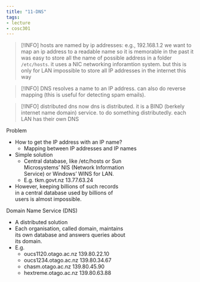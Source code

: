 ```yaml
---
title: "11-DNS"
tags: 
- lecture
- cosc301
---
```


> [!INFO] 
> hosts are named by ip addresses: e.g., 192.168.1.2
> we want to map an ip address to a readable name so it is memorable
> in the past it was easy to store all the name of possible address in a folder `/etc/hosts`. 
> it uses a NIC networking inforamtion system. 
> but this is only for LAN
> impossible to store all IP addresses in the internet this way


> [!INFO] 
> DNS resolves a name to an IP address. can also do reverse mapping (this is useful for detecting spam emails).

> [!INFO] distributed dns
> now dns is distributed. it is a BIND (berkely internet name domain) service. 
> to do something distributedly. each LAN has their own DNS

Problem  
- How to get the IP address with an IP name?  
	- Mapping between IP addresses and IP names  
- Simple solution  
	- Central database, like /etc/hosts or Sun  
Microsystems’ NIS (Network Information  
Service) or Windows’ WINS for LAN.  
	- E.g. tkm.govt.nz 13.77.63.24  
- However, keeping billions of such records  
in a central database used by billions of  
users is almost impossible.

Domain Name Service (DNS)  
- A distributed solution  
- Each organisation, called domain, maintains  
its own database and answers queries about  
its domain.  
- E.g.  
	- oucs1120.otago.ac.nz 139.80.22.10  
	- oucs1234.otago.ac.nz 139.80.34.67  
	- chasm.otago.ac.nz 139.80.45.90  
	- hextreme.otago.ac.nz 139.80.63.88
